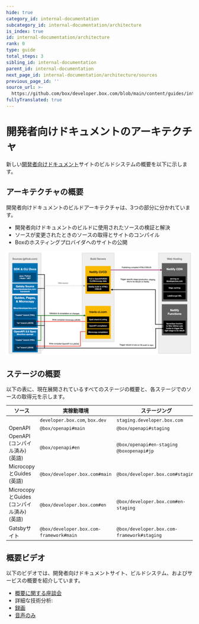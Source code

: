 ```yaml
---
hide: true
category_id: internal-documentation
subcategory_id: internal-documentation/architecture
is_index: true
id: internal-documentation/architecture
rank: 0
type: guide
total_steps: 3
sibling_id: internal-documentation
parent_id: internal-documentation
next_page_id: internal-documentation/architecture/sources
previous_page_id: ''
source_url: >-
  https://github.com/box/developer.box.com/blob/main/content/guides/internal-documentation/architecture/0-index.md
fullyTranslated: true
---
```

<!-- does not need translation -->

# 開発者向けドキュメントのアーキテクチャ

新しい[開発者向けドキュメント][developer documentation]サイトのビルドシステムの概要を以下に示します。

## アーキテクチャの概要

開発者向けドキュメントのビルドアーキテクチャは、3つの部分に分かれています。

* 開発者向けドキュメントのビルドに使用されたソースの検証と解決
* ソースが変更されたときのソースの取得とサイトのコンパイル
* Boxのホスティングプロバイダへのサイトの公開

<ImageFrame center shadow border>

![アーキテクチャ](./images/Architecture1.png)

</ImageFrame>

## ステージの概要

以下の表に、現在展開されているすべてのステージの概要と、各ステージでのソースの取得元を示します。

<!-- markdownlint-disable line-length -->

| ソース                             | 実稼動環境                                   | ステージング                                     | 日本                                      |           |
| ------------------------------- | --------------------------------------- | ------------------------------------------ | --------------------------------------- | --------- |
|                                 | `developer.box.com`, `box.dev`          | `staging.developer.box.com`                | `ja.developer.box.com`                  | `box.dev` |
| OpenAPI                         | `@box/openapi#main`                     | `@box/openapi#staging`                     |                                         |           |
| OpenAPI (コンパイル済み) (英語)          | `@box/openapi#en`                       | `@box/openapi#en-staging` `@boxopenapi#jp` |                                         |           |
| MicrocopyとGuides (英語)           | `@box/developer.box.com#main`           | `@box/developer.box.com#staging`           |                                         |           |
| MicrocopyとGuides (コンパイル済み) (英語) | `@box/developer.box.com#en`             | `@box/developer.box.com#en-staging`        | `@box/developer.box.com#jp`             |           |
| Gatsbyサイト                       | `@box/developer.box.com-framework#main` | `@box/developer.box.com-framework#staging` | `@box/developer.box.com-framework#main` |           |

<!-- markdownlint-enable line-length -->

## 概要ビデオ

以下のビデオでは、開発者向けドキュメントサイト、ビルドシステム、およびサービスの概要を紹介しています。

* [概要に関する座談会][High level fireside chat]
* 詳細な技術分析:
* [録画][Screen recording]
* [音声のみ][Audio only]

[developer documentation]: https://developer.box.com

[High level fireside chat]: https://cloud.box.com/s/bf7yfygd56ffes5awyw7xr5n7hrg3tiz

[Screen recording]: https://cloud.box.com/s/lmcj5kamjsxxwfad08d0iy78jmzsk7be

[Audio only]: https://cloud.box.com/s/mtbfmfwgxm4sn0m0xfz92rzlrv3239bh
